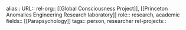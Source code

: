 alias::
URL::
rel-org:: [[Global Consciousness Project]], [[Princeton Anomalies Engineering Research laboratory]] 
role:: research, academic
fields:: [[Parapsychology]] 
tags:: person, researcher
rel-projects::
